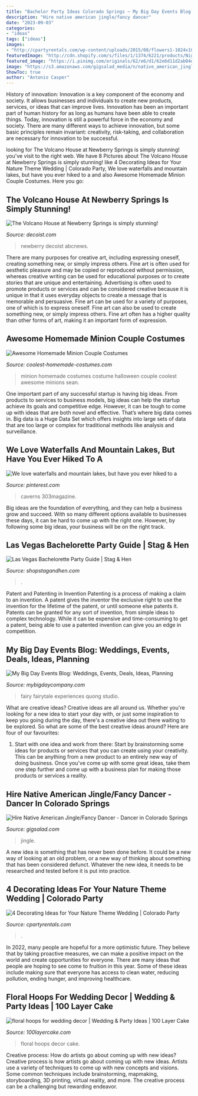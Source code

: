 ```yaml
---
title: "Bachelor Party Ideas Colorado Springs ~ My Big Day Events Blog: Weddings, Events, Deals, Ideas, Planning"
description: "Hire native american jingle/fancy dancer"
date: "2023-09-03"
categories:
- "ideas"
tags: ["ideas"]
images:
- "http://cpartyrentals.com/wp-content/uploads/2015/08/flowers1-1024x1024.jpg"
featuredImage: "http://cdn.shopify.com/s/files/1/1374/6221/products/Night_School_4_Girls_-_Las_Vegas_Bachelorette_Party_Ideas_600x600.jpg?v=1558556440"
featured_image: "https://i.pinimg.com/originals/62/e6/d1/62e6d11d2ab04d92e275da632052e0e3.jpg"
image: "https://s3.amazonaws.com/gigsalad_media/n/native_american_jinglefancy_dancer_col/59547956e4bde.jpg"
ShowToc: true
author: "Antonio Casper"
---
```



History of innovation:
Innovation is a key component of the economy and society. It allows businesses and individuals to create new products, services, or ideas that can improve lives. Innovation has been an important part of human history for as long as humans have been able to create things. Today, innovation is still a powerful force in the economy and society. There are many different ways to achieve innovation, but some basic principles remain invariant: creativity, risk-taking, and collaboration are necessary for innovation to be successful.

	

		
looking for The Volcano House at Newberry Springs is simply stunning! you've visit to the right web. We have 8 Pictures about The Volcano House at Newberry Springs is simply stunning! like 4 Decorating Ideas for Your Nature Theme Wedding | Colorado Party, We love waterfalls and mountain lakes, but have you ever hiked to a and also Awesome Homemade Minion Couple Costumes. Here you go:
		
    
## The Volcano House At Newberry Springs Is Simply Stunning!

<img loading=lazy src="https://cdn.decoist.com/wp-content/uploads/2009/10/Volcano-House-1.jpg" onerror="this.onerror=null;this.src='https://tse3.mm.bing.net/th?id=OIP.kIlT06RlHGa-UoJBQKu5LwHaE-&amp;pid=15.1';" alt="The Volcano House at Newberry Springs is simply stunning!">

_Source: decoist.com_

>newberry decoist abcnews. 

	

There are many purposes for creative art, including expressing oneself, creating something new, or simply impress others. Fine art is often used for aesthetic pleasure and may be copied or reproduced without permission, whereas creative writing can be used for educational purposes or to create stories that are unique and entertaining. Advertising is often used to promote products or services and can be considered creative because it is unique in that it uses everyday objects to create a message that is memorable and persuasive.
Fine art can be used for a variety of purposes, one of which is to express oneself. Fine art can also be used to create something new, or simply impress others. Fine art often has a higher quality than other forms of art, making it an important form of expression.

    
## Awesome Homemade Minion Couple Costumes

<img loading=lazy src="https://www.coolest-homemade-costumes.com/files/2013/11/minions-of-colorado-springs-103641.jpg" onerror="this.onerror=null;this.src='https://tse3.mm.bing.net/th?id=OIP.HWOaaSjrGAcXAsu9jgjEegHaG5&amp;pid=15.1';" alt="Awesome Homemade Minion Couple Costumes">

_Source: coolest-homemade-costumes.com_

>minion homemade costumes costume halloween couple coolest awesome minions sean. 

	

One important part of any successful startup is having big ideas. From products to services to business models, big ideas can help the startup achieve its goals and competitive edge. However, it can be tough to come up with ideas that are both novel and effective. That’s where big data comes in. Big data is a Huge Data Set which offers insights into large sets of data that are too large or complex for traditional methods like analysis and surveillance.

    
## We Love Waterfalls And Mountain Lakes, But Have You Ever Hiked To A

<img loading=lazy src="https://i.pinimg.com/originals/62/e6/d1/62e6d11d2ab04d92e275da632052e0e3.jpg" onerror="this.onerror=null;this.src='https://tse3.mm.bing.net/th?id=OIP.VG5YChjYSjnp3wQdBszDMQHaE7&amp;pid=15.1';" alt="We love waterfalls and mountain lakes, but have you ever hiked to a">

_Source: pinterest.com_

>caverns 303magazine. 

	

Big ideas are the foundation of everything, and they can help a business grow and succeed. With so many different options available to businesses these days, it can be hard to come up with the right one. However, by following some big ideas, your business will be on the right track.

    
## Las Vegas Bachelorette Party Guide | Stag &amp; Hen

<img loading=lazy src="http://cdn.shopify.com/s/files/1/1374/6221/products/Night_School_4_Girls_-_Las_Vegas_Bachelorette_Party_Ideas_600x600.jpg?v=1558556440" onerror="this.onerror=null;this.src='https://tse2.mm.bing.net/th?id=OIP.eoSA39b2_BwgEE6-gj2XXwHaHa&amp;pid=15.1';" alt="Las Vegas Bachelorette Party Guide | Stag &amp; Hen">

_Source: shopstagandhen.com_

>. 

	

Patent and Patenting in Invention
Patenting is a process of making a claim to an invention. A patent gives the inventor the exclusive right to use the invention for the lifetime of the patent, or until someone else patents it. Patents can be granted for any sort of invention, from simple ideas to complex technology. While it can be expensive and time-consuming to get a patent, being able to use a patented invention can give you an edge in competition.

    
## My Big Day Events Blog: Weddings, Events, Deals, Ideas, Planning

<img loading=lazy src="http://www.mybigdaycompany.com/uploads/1/1/5/0/11505377/1617806_orig.jpg" onerror="this.onerror=null;this.src='https://tse1.mm.bing.net/th?id=OIP.qH_HvhrXYDpJweoZggMeqwEXDf&amp;pid=15.1';" alt="My Big Day Events Blog: Weddings, Events, Deals, Ideas, Planning">

_Source: mybigdaycompany.com_

>fairy fairytale experiences quong studio. 

	

What are creative ideas?
Creative ideas are all around us. Whether you're looking for a new idea to start your day with, or just some inspiration to keep you going during the day, there's a creative idea out there waiting to be explored. So what are some of the best creative ideas around? Here are four of our favourites: 
1. Start with one idea and work from there: Start by brainstorming some ideas for products or services that you can create using your creativity. This can be anything from a new product to an entirely new way of doing business. Once you've come up with some great ideas, take them one step further and come up with a business plan for making those products or services a reality. 


    
## Hire Native American Jingle/Fancy Dancer - Dancer In Colorado Springs

<img loading=lazy src="https://s3.amazonaws.com/gigsalad_media/n/native_american_jinglefancy_dancer_col/59547956e4bde.jpg" onerror="this.onerror=null;this.src='https://tse1.mm.bing.net/th?id=OIP.vdXG1VUOoaNQc2tpdVcB2AHaE8&amp;pid=15.1';" alt="Hire Native American Jingle/Fancy Dancer - Dancer in Colorado Springs">

_Source: gigsalad.com_

>jingle. 

	

A new idea is something that has never been done before. It could be a new way of looking at an old problem, or a new way of thinking about something that has been considered defunct. Whatever the new idea, it needs to be researched and tested before it is put into practice.

    
## 4 Decorating Ideas For Your Nature Theme Wedding | Colorado Party

<img loading=lazy src="http://cpartyrentals.com/wp-content/uploads/2015/08/flowers1-1024x1024.jpg" onerror="this.onerror=null;this.src='https://tse2.mm.bing.net/th?id=OIP.-FTVXgDIVGtie3UstKWyngHaHa&amp;pid=15.1';" alt="4 Decorating Ideas for Your Nature Theme Wedding | Colorado Party">

_Source: cpartyrentals.com_

>. 

	

In 2022, many people are hopeful for a more optimistic future. They believe that by taking proactive measures, we can make a positive impact on the world and create opportunities for everyone. There are many ideas that people are hoping to see come to fruition in this year. Some of these ideas include making sure that everyone has access to clean water, reducing pollution, ending hunger, and improving healthcare.

    
## Floral Hoops For Wedding Decor | Wedding &amp; Party Ideas | 100 Layer Cake

<img loading=lazy src="http://100lclive.s3.amazonaws.com/img/ideas/landscape/188671.jpg" onerror="this.onerror=null;this.src='https://tse3.mm.bing.net/th?id=OIP.viDEF8wPTZYjbE1zEpHz9AHaLH&amp;pid=15.1';" alt="floral hoops for wedding decor | Wedding &amp; Party Ideas | 100 Layer Cake">

_Source: 100layercake.com_

>floral hoops decor cake. 

	

Creative process: How do artists go about coming up with new ideas?
Creative process is how artists go about coming up with new ideas. Artists use a variety of techniques to come up with new concepts and visions. Some common techniques include brainstorming, mapmaking, storyboarding, 3D printing, virtual reality, and more. The creative process can be a challenging but rewarding endeavor.

